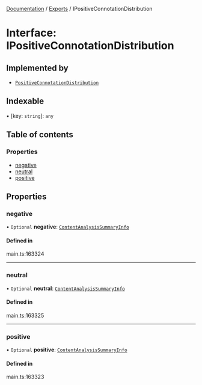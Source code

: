 [Documentation](../README.md) / [Exports](../modules.md) / IPositiveConnotationDistribution

# Interface: IPositiveConnotationDistribution

## Implemented by

- [`PositiveConnotationDistribution`](../classes/PositiveConnotationDistribution.md)

## Indexable

▪ [key: `string`]: `any`

## Table of contents

### Properties

- [negative](IPositiveConnotationDistribution.md#negative)
- [neutral](IPositiveConnotationDistribution.md#neutral)
- [positive](IPositiveConnotationDistribution.md#positive)

## Properties

### negative

• `Optional` **negative**: [`ContentAnalysisSummaryInfo`](../classes/ContentAnalysisSummaryInfo.md)

#### Defined in

main.ts:163324

___

### neutral

• `Optional` **neutral**: [`ContentAnalysisSummaryInfo`](../classes/ContentAnalysisSummaryInfo.md)

#### Defined in

main.ts:163325

___

### positive

• `Optional` **positive**: [`ContentAnalysisSummaryInfo`](../classes/ContentAnalysisSummaryInfo.md)

#### Defined in

main.ts:163323
